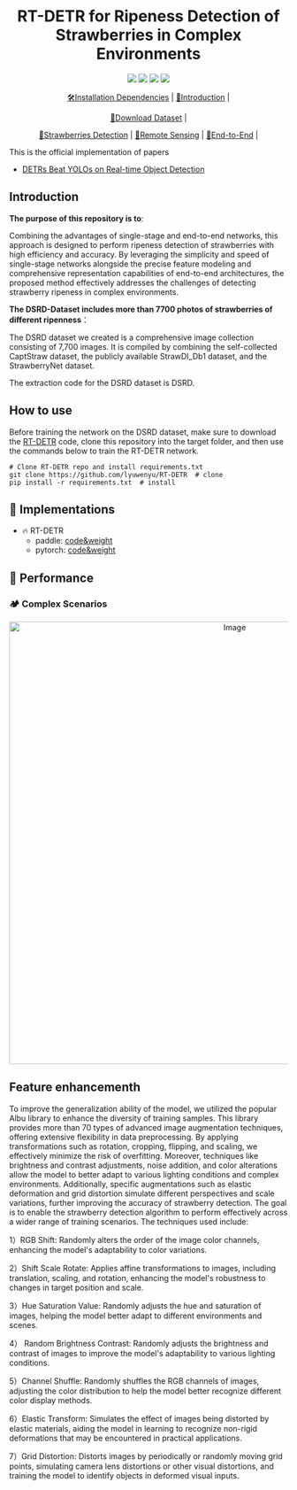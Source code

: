 


<h1 align="center">RT-DETR for Ripeness Detection of Strawberries in Complex Environments</h1>


<div align="center">



  ![](https://img.shields.io/badge/python-3.8.16-lightblue)
  [![](https://img.shields.io/badge/pytorch-1.13.1-lightblue)](https://pytorch.org/)
  [![](https://img.shields.io/badge/torchvision-0.14.1-lightblue)](https://pypi.org/project/torchvision/)
  [![](https://img.shields.io/badge/RT-DETR-lightblue)](https://github.com/lyuwenyu/RT-DETR)
  
  

  [🛠️Installation Dependencies](https://github.com/lyuwenyu/RT-DETR) |
  [🎤Introduction](https://github.com/lyuwenyu/RT-DETR) |
 
  [👀Download Dataset](https://pan.baidu.com/s/11E3HcrAptlONr5ujbL-JdQ? ) |
  
  [🌊Strawberries Detection](https://github.com/lcurryh/orbital.github.io) |
  [🚀Remote Sensing](https://github.com/lcurryh/orbital.github.io) |
  [🤔End-to-End](https://github.com/lcurryh/orbital.github.io) |
 

</div>



This is the official implementation of papers 
- [DETRs Beat YOLOs on Real-time Object Detection](https://arxiv.org/abs/2304.08069)


## Introduction

**The purpose of this repository is to**:

Combining the advantages of single-stage and end-to-end networks, this approach is designed to perform ripeness detection of strawberries with high efficiency and accuracy. By leveraging the simplicity and speed of single-stage networks alongside the precise feature modeling and comprehensive representation capabilities of end-to-end architectures, the proposed method effectively addresses the challenges of detecting strawberry ripeness in complex environments.


**The DSRD-Dataset includes more than 7700 photos of strawberries of different ripenness**：

The DSRD dataset we created is a comprehensive image collection consisting of 7,700 images. It is compiled by combining the self-collected CaptStraw dataset, the publicly available StrawDI_Db1 dataset, and the StrawberryNet dataset. 

The extraction code for the DSRD dataset is DSRD.

      

## How to use
Before training the network on the DSRD dataset, make sure to download the [RT-DETR](https://github.com/lyuwenyu/RT-DETR) code, clone this repository into the target folder, and then use the commands below to train the RT-DETR network.


```
# Clone RT-DETR repo and install requirements.txt
git clone https://github.com/lyuwenyu/RT-DETR  # clone
pip install -r requirements.txt  # install
```


## 📍 Implementations
- 🔥 RT-DETR 
  - paddle: [code&weight](./rtdetr_paddle)
  - pytorch: [code&weight](./rtdetr_pytorch)



## 🦄 Performance

### 🏕️ Complex Scenarios
<div style="text-align: center;">
  <a href="https://sm.ms/image/Q4rDLewmOipT8g1" target="_blank">
    <img src="https://s2.loli.net/2025/01/07/Q4rDLewmOipT8g1.jpg" width="800" alt="Image">
  </a>
</div>

## Feature enhancementh
To improve the generalization ability of the model, we utilized the popular Albu library to enhance the diversity of training samples. This library provides more than 70 types of advanced image augmentation techniques, offering extensive flexibility in data preprocessing. By applying transformations such as rotation, cropping, flipping, and scaling, we effectively minimize the risk of overfitting. Moreover, techniques like brightness and contrast adjustments, noise addition, and color alterations allow the model to better adapt to various lighting conditions and complex environments. Additionally, specific augmentations such as elastic deformation and grid distortion simulate different perspectives and scale variations, further improving the accuracy of strawberry detection. The goal is to enable the strawberry detection algorithm to perform effectively across a wider range of training scenarios. The techniques used include:

1）RGB Shift: Randomly alters the order of the image color channels, enhancing the model's adaptability to color variations.

2）Shift Scale Rotate: Applies affine transformations to images, including translation, scaling, and rotation, enhancing the model's robustness to changes in target position and scale.
	
3）Hue Saturation Value: Randomly adjusts the hue and saturation of images, helping the model better adapt to different environments and scenes.

4）	Random Brightness Contrast: Randomly adjusts the brightness and contrast of images to improve the model's adaptability to various lighting conditions.

5）Channel Shuffle: Randomly shuffles the RGB channels of images, adjusting the color distribution to help the model better recognize different color display methods.

6）Elastic Transform: Simulates the effect of images being distorted by elastic materials, aiding the model in learning to recognize non-rigid deformations that may be encountered in practical applications.

7）Grid Distortion: Distorts images by periodically or randomly moving grid points, simulating camera lens distortions or other visual distortions, and training the model to identify objects in deformed visual inputs.
